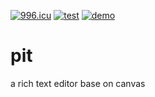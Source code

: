 [![996.icu](https://img.shields.io/badge/link-996.icu-red.svg)](https://996.icu)
[![test](https://github.com/SilentTiger/pit/actions/workflows/test.yml/badge.svg)](https://github.com/SilentTiger/pit/actions/workflows/test.yml)
[![demo](https://github.com/SilentTiger/pit/actions/workflows/demo.yml/badge.svg)](https://github.com/SilentTiger/pit/actions/workflows/demo.yml)

# pit

a rich text editor base on canvas
